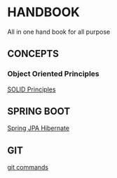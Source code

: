 # HANDBOOK
All in one hand book for all purpose
## CONCEPTS
### Object Oriented Principles 
[SOLID Principles](https://howtodoinjava.com/best-practices/5-class-design-principles-solid-in-java)

## SPRING BOOT
[Spring JPA Hibernate](https://gist.github.com/atishchoudhury/16c6e7290dcfde065cf359768fc351aa/e91ed6579dc6f0950fce2a3024b99347be418b79#file-readme-md)

## GIT
[git commands](/git-commands)
